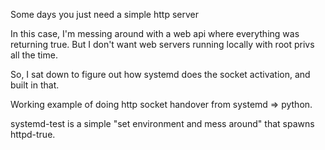 Some days you just need a simple http server


In this case, I'm messing around with a web api where everything was returning true.
But I don't want web servers running locally with root privs all the time.

So,   I sat down to figure out how systemd does the socket activation, and built in that.

Working example of doing http socket handover from systemd => python.

systemd-test is a simple "set environment and mess around" that spawns httpd-true.

